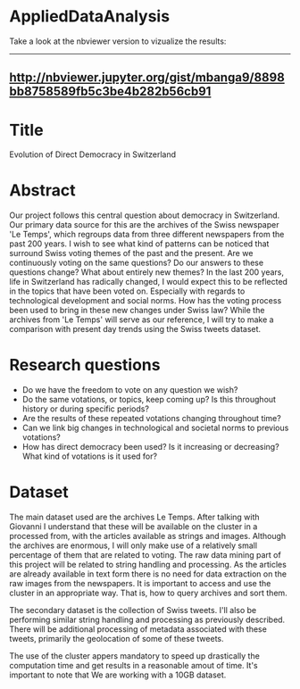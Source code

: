 # AppliedDataAnalysis

Take a look at the nbviewer version to vizualize the results:

-----------------------------------------------------------------------------
http://nbviewer.jupyter.org/gist/mbanga9/8898bb8758589fb5c3be4b282b56cb91
-----------------------------------------------------------------------------


# Title
Evolution of Direct Democracy in Switzerland

# Abstract
Our project follows this central question about democracy in Switzerland.
Our primary data source for this are the archives of the Swiss newspaper 'Le Temps',
which regroups data from three different newspapers from the past 200 years.
I wish to see what kind of patterns can be noticed that surround Swiss voting
themes of the past and the present. Are we continuously voting on the same questions?
Do our answers to these questions change? What about entirely new themes? In
the last 200 years, life in Switzerland has radically changed, I would expect
this to be reflected in the topics that have been voted on. Especially with
regards to technological development and social norms. How has the voting
process been used to bring in these new changes under Swiss law?
While the archives from 'Le Temps' will serve as our reference, I will try to
make a comparison with present day trends using the Swiss tweets dataset.

# Research questions
* Do we have the freedom to vote on any question we wish?
* Do the same votations, or topics, keep coming up? Is this throughout history
or during specific periods?
* Are the results of these repeated votations changing throughout time?
* Can we link big changes in technological and societal norms to previous votations?
* How has direct democracy been used? Is it increasing or decreasing? What kind
of votations is it used for?

# Dataset
The main dataset used are the archives Le Temps. After talking with
Giovanni I understand that these will be available on the cluster in a
processed from, with the articles available as strings and images. Although
the archives are enormous, I will only make use of a relatively small percentage
of them that are related to voting. The raw data mining part of this project
will be related to string handling and processing. As the articles are already
available in text form there is no need for data extraction on the raw images
from the newspapers. It is important to access and use the cluster in an 
appropriate way. That is, how to query archives and sort them.

The secondary dataset is the collection of Swiss tweets. I'll also
be performing similar string handling and processing as previously described. 
There will be additional processing of metadata associated with these tweets,
primarily the geolocation of some of these tweets.


The use of the cluster appers mandatory to speed up drastically the computation
time and get results in a reasonable amout of time. It's important to note that
We are working with a 10GB dataset.
